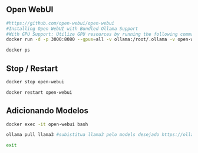 ## Open WebUI

```bash
#https://github.com/open-webui/open-webui
#Installing Open WebUI with Bundled Ollama Support
#With GPU Support: Utilize GPU resources by running the following command
docker run -d -p 3000:8080 --gpus=all -v ollama:/root/.ollama -v open-webui:/app/backend/data --name open-webui --restart unless-stopped ghcr.io/open-webui/open-webui:ollama

docker ps

```

## Stop / Restart

```bash
docker stop open-webui

docker restart open-webui

```


## Adicionando Modelos

```bash
docker exec -it open-webui bash

ollama pull llama3 #subistitua llama3 pelo models desejado https://ollama.com/library

exit

```
